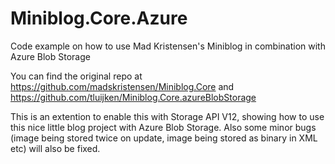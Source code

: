 # Miniblog.Core.Azure
Code example on how to use Mad Kristensen's Miniblog in combination with Azure Blob Storage

You can find the original repo at https://github.com/madskristensen/Miniblog.Core and https://github.com/tluijken/Miniblog.Core.azureBlobStorage 

This is an extention to enable this with Storage API V12, showing how to use this nice little blog project with Azure Blob Storage. Also some minor bugs (image being stored twice on update, image being stored as binary in XML etc) will also be fixed.
